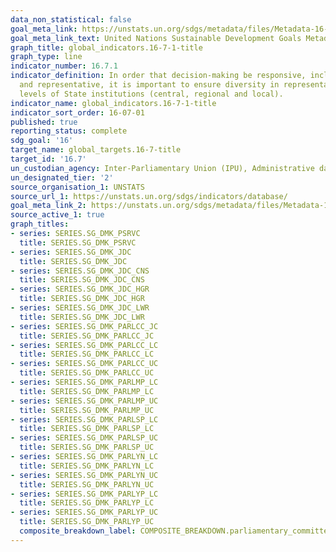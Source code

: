 ```yaml
---
data_non_statistical: false
goal_meta_link: https://unstats.un.org/sdgs/metadata/files/Metadata-16-07-01b.pdf
goal_meta_link_text: United Nations Sustainable Development Goals Metadata (pdf 468kB)
graph_title: global_indicators.16-7-1-title
graph_type: line
indicator_number: 16.7.1
indicator_definition: In order that decision-making be responsive, inclusive, participatory
  and representative, it is important to ensure diversity in representation at all
  levels of State institutions (central, regional and local).
indicator_name: global_indicators.16-7-1-title
indicator_sort_order: 16-07-01
published: true
reporting_status: complete
sdg_goal: '16'
target_name: global_targets.16-7-title
target_id: '16.7'
un_custodian_agency: Inter-Parliamentary Union (IPU), Administrative data from: High Judicial and Prosecutorial Council of Bosnia and Herzegovina, Court of BiH, Court of FBiH and Court of RS
un_designated_tier: '2'
source_organisation_1: UNSTATS
source_url_1: https://unstats.un.org/sdgs/indicators/database/
goal_meta_link_2: https://unstats.un.org/sdgs/metadata/files/Metadata-16-07-01b.pdf
source_active_1: true
graph_titles:
- series: SERIES.SG_DMK_PSRVC
  title: SERIES.SG_DMK_PSRVC
- series: SERIES.SG_DMK_JDC
  title: SERIES.SG_DMK_JDC
- series: SERIES.SG_DMK_JDC_CNS
  title: SERIES.SG_DMK_JDC_CNS
- series: SERIES.SG_DMK_JDC_HGR
  title: SERIES.SG_DMK_JDC_HGR
- series: SERIES.SG_DMK_JDC_LWR
  title: SERIES.SG_DMK_JDC_LWR
- series: SERIES.SG_DMK_PARLCC_JC
  title: SERIES.SG_DMK_PARLCC_JC
- series: SERIES.SG_DMK_PARLCC_LC
  title: SERIES.SG_DMK_PARLCC_LC
- series: SERIES.SG_DMK_PARLCC_UC
  title: SERIES.SG_DMK_PARLCC_UC
- series: SERIES.SG_DMK_PARLMP_LC
  title: SERIES.SG_DMK_PARLMP_LC
- series: SERIES.SG_DMK_PARLMP_UC
  title: SERIES.SG_DMK_PARLMP_UC
- series: SERIES.SG_DMK_PARLSP_LC
  title: SERIES.SG_DMK_PARLSP_LC
- series: SERIES.SG_DMK_PARLSP_UC
  title: SERIES.SG_DMK_PARLSP_UC
- series: SERIES.SG_DMK_PARLYN_LC
  title: SERIES.SG_DMK_PARLYN_LC
- series: SERIES.SG_DMK_PARLYN_UC
  title: SERIES.SG_DMK_PARLYN_UC
- series: SERIES.SG_DMK_PARLYP_LC
  title: SERIES.SG_DMK_PARLYP_LC
- series: SERIES.SG_DMK_PARLYP_UC
  title: SERIES.SG_DMK_PARLYP_UC
  composite_breakdown_label: COMPOSITE_BREAKDOWN.parliamentary_committees
---
```

